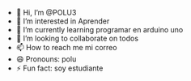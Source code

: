 - 👋 Hi, I’m @POLU3
- 👀 I’m interested in Aprender 
- 🌱 I’m currently learning programar en arduino uno
- 💞️ I’m looking to collaborate on todos
- 📫 How to reach me mi correo
- 😄 Pronouns: polu
- ⚡ Fun fact: soy estudiante 

<!---
POLU3/POLU3 is a ✨ special ✨ repository because its `README.md` (this file) appears on your GitHub profile.
You can click the Preview link to take a look at your changes.
--->
